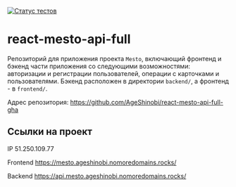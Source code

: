 [![Статус тестов](../../actions/workflows/tests.yml/badge.svg)](../../actions/workflows/tests.yml)

# react-mesto-api-full
Репозиторий для приложения проекта `Mesto`, включающий фронтенд и бэкенд части приложения со следующими возможностями: авторизации и регистрации пользователей, операции с карточками и пользователями. Бэкенд расположен в директории `backend/`, а фронтенд - в `frontend/`. 

Адрес репозитория: https://github.com/AgeShinobi/react-mesto-api-full-gha

## Ссылки на проект

IP 51.250.109.77

Frontend https://mesto.ageshinobi.nomoredomains.rocks/

Backend https://api.mesto.ageshinobi.nomoredomains.rocks/
